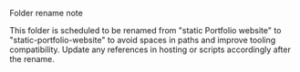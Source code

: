 Folder rename note

This folder is scheduled to be renamed from "static Portfolio website" to "static-portfolio-website" to avoid spaces in paths and improve tooling compatibility. Update any references in hosting or scripts accordingly after the rename.

